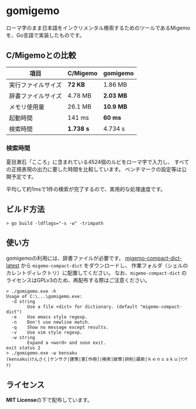 # gomigemo

ローマ字のまま日本語をインクリメンタル検索するためのツールであるMigemoを、Go言語で実装したものです。

## C/Migemoとの比較

| 項目 | C/Migemo | gomigemo |
| ---- | ---- | ---- |
| 実行ファイルサイズ | **72 KB** | 1.86 MB |
| 辞書ファイルサイズ | 4.78 MB | **2.03 MB** |
| メモリ使用量 | 26.1 MB | **10.9 MB** |
| 起動時間 | 141 ms | **60 ms** |
| 検索時間 | **1.738 s** | 4.734 s |

### 検索時間

夏目漱石「こころ」に含まれている4524個のルビをローマ字で入力し、
すべての正規表現の出力に要した時間を比較しています。
ベンチマークの設定等は公開予定です。

平均して約1msで1件の検索が完了するので、実用的な処理速度です。

## ビルド方法

```
> go build -ldflags="-s -w" -trimpath
```

## 使い方

gomigemoの利用には、辞書ファイルが必要です。
[migemo-compact-dict-latest](https://github.com/oguna/migemo-compact-dict-latest)
から `migemo-compact-dict` をダウンロードし、
作業フォルダ（シェルのカレントディレクトリ）に配置してください。
なお、`migemo-compact-dict` のライセンスはGPLv3のため、再配布する際はご注意ください。

```
> ./gomigemo.exe -h
Usage of C:\...\gomigemo.exe:
  -d string
        Use a file <dict> for dictionary. (default "migemo-compact-dict")
  -e    Use emacs style regexp.
  -n    Don't use newline match.
  -q    Show no message except results.
  -v    Use vim style regexp.
  -w string
        Expand a <word> and soon exit.
exit status 2
> ./gomigemo.exe -w kensaku
(kensaku|けんさく|ケンサク|建策|憲[作冊]|検索|献策|研削|羂索|ｋｅｎｓａｋｕ|ｹﾝｻｸ)
```

## ライセンス

**MIT License**の下で配布しています。